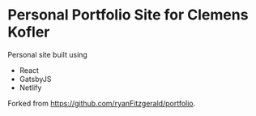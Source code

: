 # Personal Portfolio Site for Clemens Kofler

Personal site built using

- React
- GatsbyJS
- Netlify

Forked from https://github.com/ryanFitzgerald/portfolio.
